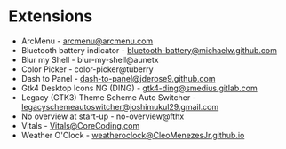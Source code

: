 # Extensions

- ArcMenu - arcmenu@arcmenu.com
- Bluetooth battery indicator - bluetooth-battery@michaelw.github.com
- Blur my Shell - blur-my-shell@aunetx
- Color Picker - color-picker@tuberry
- Dash to Panel - dash-to-panel@jderose9.github.com
- Gtk4 Desktop Icons NG (DING) - gtk4-ding@smedius.gitlab.com
- Legacy (GTK3) Theme Scheme Auto Switcher - legacyschemeautoswitcher@joshimukul29.gmail.com
- No overview at start-up - no-overview@fthx
- Vitals - Vitals@CoreCoding.com
- Weather O'Clock - weatheroclock@CleoMenezesJr.github.io
